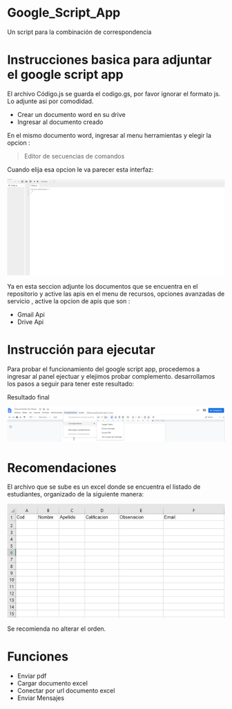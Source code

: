 # Google_Script_App
Un script para la combinación de correspondencia

# Instrucciones basica para adjuntar el google script app

El archivo Código.js se guarda el codigo.gs, por favor ignorar el formato js.
Lo adjunte asi por comodidad.

- Crear un documento word en su drive
- Ingresar al documento creado

En el mismo documento word, ingresar al menu herramientas y elegir la opcion :

> Editor de secuencias de comandos

Cuando elija esa opcion le va parecer esta interfaz:

<img src="https://github.com/josePsauco/Img/blob/master/image.png" width="700"/>

Ya en esta seccion adjunte los documentos que se encuentra en el repositorio y active las apis en el menu de recursos, opciones avanzadas de servicio , active la opcion
de apis que son  :

- Gmail Api
- Drive Api

# Instrucción para ejecutar

Para probar el funcionamiento del google script app, procedemos a ingresar al panel ejectuar y elejimos probar complemento.
desarrollamos los pasos a seguir para tener este resultado:


Resultado final

<img src="https://github.com/josePsauco/Img/blob/master/propiedad.png" width="700"/>


# Recomendaciones

El archivo que se sube es un excel donde se encuentra el listado de estudiantes, organizado de la siguiente manera:

<img src="https://github.com/josePsauco/Img/blob/master/excel.JPG" width="700"/>

Se recomienda no alterar el orden.

# Funciones

- Enviar pdf
- Cargar documento excel
- Conectar por  url documento excel
- Enviar Mensajes
